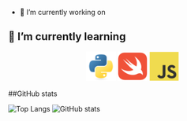 
- 🔭 I’m currently working on 
## 🌱 I’m currently learning
<p align="center">
 <img height="60" src= https://raw.githubusercontent.com/devicons/devicon/master/icons/python/python-original.svg>
<img height="60" src= https://raw.githubusercontent.com/devicons/devicon/master/icons/swift/swift-original.svg>
<img height="60" src= https://raw.githubusercontent.com/devicons/devicon/master/icons/javascript/javascript-original.svg>
   
</p>
<!--
- 👯 I’m looking to collaborate on ...
- 🤔 I’m looking for help with ...
- 💬 Ask me about ...
- 📫 How to reach me: ...
- 😄 Pronouns: ...
- ⚡ Fun fact: ...
-->

##GitHub stats

![Top Langs](https://github-readme-stats.vercel.app/api/top-langs/?username=GabrielFernandesDev&show_icons=true&theme=radical)
![GitHub stats](https://github-readme-stats.vercel.app/api?username=GabrielFernandesDev&show_icons=true&theme=radical)

